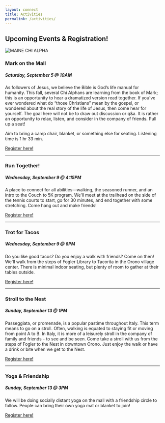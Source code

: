 ```yaml
---
layout: connect
title: Activities
permalink: /activities/
---
```


## Upcoming Events & Registration!

<img src="{{ site.url }}/images/and-more.jpg" class="img-fluid" alt="MAINE CHI ALPHA">

### Mark on the Mall

##### Saturday, September 5 @ 10AM

As followers of Jesus, we believe the Bible is God’s life manual for humanity. This fall, several Chi Alphans are learning from the book of Mark; this is an opportunity to hear a dramatized version read together. If you’ve ever wondered what do “those Christians” mean by the gospel, or wondered about the real story of the life of Jesus, then come hear for yourself. The goal here will not be to draw out discussion or q&a. It is rather an opportunity to relax, listen, and consider in the company of friends. Pull up a seat!

Aim to bring a camp chair, blanket, or something else for seating. Listening time is 1 hr 33 min. 

[Register here!](https://forms.gle/ecZSMrPbsGknLDzdA)

***

### Run Together!

##### Wednesday, September 9 @ 4:15PM

A place to connect for all abilities—walking, the seasoned runner, and an intro to the Couch to 5K program. We'll meet at the trailhead on the side of the tennis courts to start, go for 30 minutes, and end together with some stretching. Come hang out and make friends!

[Register here!](https://forms.gle/4pogUNseAjW4Zr3x5)

***

### Trot for Tacos

##### Wednesday, September 9 @ 6PM

Do you like good tacos? Do you enjoy a walk with friends? Come on then! We'll walk from the steps of Fogler Library to Tacorita in the Orono village center. There is minimal indoor seating, but plenty of room to gather at their tables outside. 

[Register here!](https://forms.gle/ZKcovVVzp673H4c68)

***

### Stroll to the Nest

##### Sunday, September 13 @ 1PM

Passeggiata, or promenade, is a popular pastime throughout Italy. This term means to go on a stroll. Often, walking is equated to staying fit or moving from point A to B. In Italy, it is more of a leisurely stroll in the company of family and friends - to see and be seen. Come take a stroll with us from the steps of Fogler to the Nest in downtown Orono. Just enjoy the walk or have a drink or bite when we get to the Nest.

[Register here!](https://forms.gle/7Se3nDjEtDfR77b16)

***

### Yoga & Friendship

##### Sunday, September 13 @ 3PM

We will be doing socially distant yoga on the mall with a friendship circle to follow. People can bring their own yoga mat or blanket to join! 

[Register here!](https://forms.gle/PysYLkzzieaUV7wy6)

